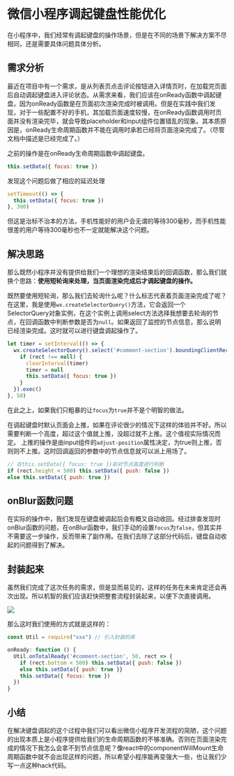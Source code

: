 # 微信小程序调起键盘性能优化
在小程序中，我们经常有调起键盘的操作场景，但是在不同的场景下解决方案不尽相同，还是需要具体问题具体分析。
## 需求分析
最近在项目中有一个需求，是从列表页点击评论按钮进入详情页时，在加载完页面后自动调起键盘进入评论状态。从需求来看，我们应该在onReady函数中调起键盘，因为onReady函数是在页面初次渲染完成时被调用。但是在实践中我们发现，对于一些配置不好的手机，其加载页面速度较慢，在onReady函数调用时页面并没有渲染完毕，就会导致placeholder和input组件位置错乱的现象。其本质原因是，onReady生命周期函数并不能在调用时承若已经将页面渲染完成了。（尽管文档中描述是已经完成了。）

之前的操作是在onReady生命周期函数中调起键盘。

```javascript
this.setData({ focus: true })
```
发现这个问题后做了相应的延迟处理

```javascript
setTimeout(() => {
  this.setData({ focus: true })
}, 300)
```
但这是治标不治本的方法，手机性能好的用户会无谓的等待300毫秒，而手机性能很差的用户等待300毫秒也不一定就能解决这个问题。

## 解决思路
那么既然小程序并没有提供给我们一个理想的渲染结束后的回调函数，那么我们就换个思路：**使用短轮询来处理，当页面渲染完成后才调起键盘的操作。**

既然要使用短轮询，那么我们去轮询什么呢？什么标志代表着页面渲染完成了呢？在这里，我是使用`wx.createSelectorQuery()`方法，它会返回一个SelectorQuery对象实例，在这个实例上调用select方法选择我想要去轮询的节点，在回调函数中判断参数是否为`null`。如果返回了监控的节点信息，那么说明已经渲染完成。这时就可以进行键盘调起操作了。

```javascript
let timer = setInterval(() => {
  wx.createSelectorQuery().select('#comment-section').boundingClientRect(rect => {
    if (rect !== null) {
      clearInterval(timer)
      timer = null
      this.setData({ focus: true })
    }
  }).exec()
}, 50)
```

在此之上，如果我们只粗暴的让`focus`为`true`并不是个明智的做法。

在调起键盘时默认页面会上推，如果在评论很少的情况下这样的体验并不好。所以需要判断一个高度，超过这个值就上推，没超过就不上推。这个值视实际情况而定。
上推的操作是由input组件的`adjust-position`属性决定，为true则上推，否则则不上推。这时回调返回的参数中的节点信息就可以派上用场了。

```javascript
// 在this.setData({ focus: true })前对节点高度进行判断
if (rect.height < 500) this.setData({ push: false })
else this.setData({ push: true })
```

## onBlur函数问题
在实际的操作中，我们发现在键盘被调起后会有概又自动收回。经过排查发现时onBlur函数的问题，在onBlur函数中，我们手动的设置`focus`为`false`，但其实并不需要这一步操作，反而带来了副作用。在我们去除了这部分代码后，键盘自动收起的问题得到了解决。

## 封装起来
虽然我们完成了这次任务的需求，但是显而易见的，这样的任务在未来肯定还会再次出现。所以机智的我们应该赶快把整套流程封装起来，以便下次直接调用。

![](https://ws1.sinaimg.cn/large/0070gOERly1fthv85yntvj30wo0min0o.jpg)

那么这时我们使用的方式就是这样的：

```javascript
const Util = require("xxx") // 引入封装的库

onReady: function () {
  Util.onTotalReady('#comment-section', 50, rect => {
    if (rect.bottom < 500) this.setData({ push: false })
    else this.setData({ push: true }}
    this.setData({ focus: true })
  })
}
```

## 小结
在解决键盘调起的这个过程中我们可以看出微信小程序开发流程的简陋，这个问题的出现本质上是小程序提供给我们的生命周期函数的不够准确。否则在页面渲染完成的情况下我怎么会拿不到节点信息呢？像react中的componentWillMount生命周期函数中就不会出现这样的问题，所以希望小程序能再变强大一些，也让我们少写一点这种hack代码。